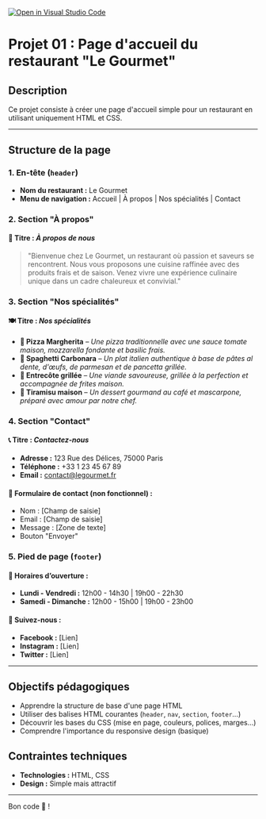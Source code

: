 [![Open in Visual Studio Code](https://classroom.github.com/assets/open-in-vscode-2e0aaae1b6195c2367325f4f02e2d04e9abb55f0b24a779b69b11b9e10269abc.svg)](https://classroom.github.com/online_ide?assignment_repo_id=18327771&assignment_repo_type=AssignmentRepo)
# Projet 01 : Page d'accueil du restaurant "Le Gourmet"

## Description
Ce projet consiste à créer une page d'accueil simple pour un restaurant en utilisant uniquement HTML et CSS.

---

## Structure de la page

### 1. En-tête (`header`)
- **Nom du restaurant :** Le Gourmet
- **Menu de navigation :** Accueil | À propos | Nos spécialités | Contact

### 2. Section "À propos"
#### 🌟 Titre : *À propos de nous*
> "Bienvenue chez Le Gourmet, un restaurant où passion et saveurs se rencontrent. Nous vous proposons une cuisine raffinée avec des produits frais et de saison. Venez vivre une expérience culinaire unique dans un cadre chaleureux et convivial."

### 3. Section "Nos spécialités"
#### 🍽️ Titre : *Nos spécialités*
- **🍕 Pizza Margherita** – *Une pizza traditionnelle avec une sauce tomate maison, mozzarella fondante et basilic frais.*  
- **🍝 Spaghetti Carbonara** – *Un plat italien authentique à base de pâtes al dente, d'œufs, de parmesan et de pancetta grillée.*  
- **🥩 Entrecôte grillée** – *Une viande savoureuse, grillée à la perfection et accompagnée de frites maison.*  
- **🍰 Tiramisu maison** – *Un dessert gourmand au café et mascarpone, préparé avec amour par notre chef.*

### 4. Section "Contact"
#### 📞 Titre : *Contactez-nous*
- **Adresse :** 123 Rue des Délices, 75000 Paris
- **Téléphone :** +33 1 23 45 67 89
- **Email :** contact@legourmet.fr

#### 📩 Formulaire de contact (non fonctionnel) :
- Nom : [Champ de saisie]
- Email : [Champ de saisie]
- Message : [Zone de texte]
- Bouton "Envoyer"

### 5. Pied de page (`footer`)
#### 📅 Horaires d’ouverture :
- **Lundi - Vendredi :** 12h00 - 14h30 | 19h00 - 22h30
- **Samedi - Dimanche :** 12h00 - 15h00 | 19h00 - 23h00

#### 🔗 Suivez-nous :
- **Facebook :** [Lien]
- **Instagram :** [Lien]
- **Twitter :** [Lien]

---

## Objectifs pédagogiques
- Apprendre la structure de base d'une page HTML
- Utiliser des balises HTML courantes (`header`, `nav`, `section`, `footer`...)
- Découvrir les bases du CSS (mise en page, couleurs, polices, marges...)
- Comprendre l'importance du responsive design (basique)

## Contraintes techniques
- **Technologies :** HTML, CSS
- **Design :** Simple mais attractif

---

Bon code 🚀 !
